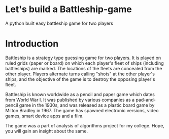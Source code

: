 # Let's build a Battleship-game
A python built easy battleship game for two players 
# Introduction
Battleship is a strategy type guessing game for two players. It is played on ruled grids (paper or board) on which each player's fleet of ships (including battleships) are marked. The locations of the fleets are concealed from the other player. Players alternate turns calling "shots" at the other player's ships, and the objective of the game is to destroy the opposing player's fleet.

Battleship is known worldwide as a pencil and paper game which dates from World War I. It was published by various companies as a pad-and-pencil game in the 1930s, and was released as a plastic board game by Milton Bradley in 1967. The game has spawned electronic versions, video games, smart device apps and a film.

The game was a part of analysis of algorithms project for my college. Hope, you will gain an insight about the same.
